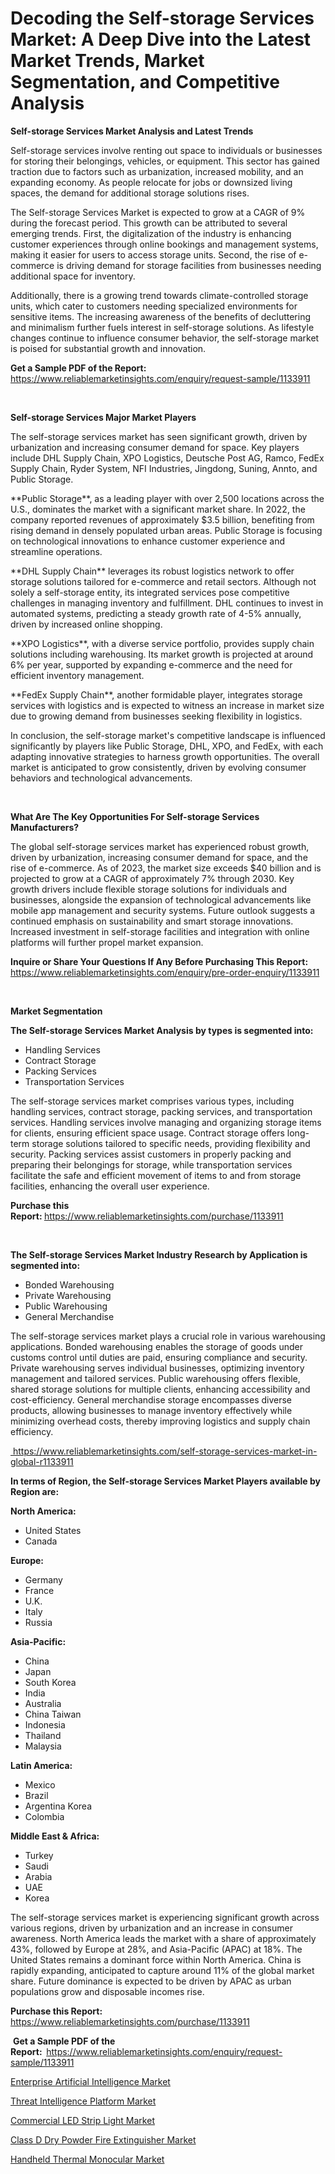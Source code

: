 <p><h1>Decoding the Self-storage Services Market: A Deep Dive into the Latest Market Trends, Market Segmentation, and Competitive Analysis</h1></p><p><strong>Self-storage Services Market Analysis and Latest Trends</strong></p>
<p><p>Self-storage services involve renting out space to individuals or businesses for storing their belongings, vehicles, or equipment. This sector has gained traction due to factors such as urbanization, increased mobility, and an expanding economy. As people relocate for jobs or downsized living spaces, the demand for additional storage solutions rises.</p><p>The Self-storage Services Market is expected to grow at a CAGR of 9% during the forecast period. This growth can be attributed to several emerging trends. First, the digitalization of the industry is enhancing customer experiences through online bookings and management systems, making it easier for users to access storage units. Second, the rise of e-commerce is driving demand for storage facilities from businesses needing additional space for inventory. </p><p>Additionally, there is a growing trend towards climate-controlled storage units, which cater to customers needing specialized environments for sensitive items. The increasing awareness of the benefits of decluttering and minimalism further fuels interest in self-storage solutions. As lifestyle changes continue to influence consumer behavior, the self-storage market is poised for substantial growth and innovation.</p></p>
<p><strong>Get a Sample PDF of the Report:&nbsp;</strong> <a href="https://www.reliablemarketinsights.com/enquiry/request-sample/1133911?utm_campaign=1264&utm_medium=2&utm_source=Github&utm_content=ia&utm_term=08102024&utm_id=self-storage-services">https://www.reliablemarketinsights.com/enquiry/request-sample/1133911</a></p>
<p>&nbsp;</p>
<p><strong>Self-storage Services Major Market Players</strong></p>
<p><p>The self-storage services market has seen significant growth, driven by urbanization and increasing consumer demand for space. Key players include DHL Supply Chain, XPO Logistics, Deutsche Post AG, Ramco, FedEx Supply Chain, Ryder System, NFI Industries, Jingdong, Suning, Annto, and Public Storage.</p><p>**Public Storage**, as a leading player with over 2,500 locations across the U.S., dominates the market with a significant market share. In 2022, the company reported revenues of approximately $3.5 billion, benefiting from rising demand in densely populated urban areas. Public Storage is focusing on technological innovations to enhance customer experience and streamline operations.</p><p>**DHL Supply Chain** leverages its robust logistics network to offer storage solutions tailored for e-commerce and retail sectors. Although not solely a self-storage entity, its integrated services pose competitive challenges in managing inventory and fulfillment. DHL continues to invest in automated systems, predicting a steady growth rate of 4-5% annually, driven by increased online shopping.</p><p>**XPO Logistics**, with a diverse service portfolio, provides supply chain solutions including warehousing. Its market growth is projected at around 6% per year, supported by expanding e-commerce and the need for efficient inventory management.</p><p>**FedEx Supply Chain**, another formidable player, integrates storage services with logistics and is expected to witness an increase in market size due to growing demand from businesses seeking flexibility in logistics.</p><p>In conclusion, the self-storage market's competitive landscape is influenced significantly by players like Public Storage, DHL, XPO, and FedEx, with each adapting innovative strategies to harness growth opportunities. The overall market is anticipated to grow consistently, driven by evolving consumer behaviors and technological advancements.</p></p>
<p>&nbsp;</p>
<p><strong>What Are The Key Opportunities For Self-storage Services Manufacturers?</strong></p>
<p><p>The global self-storage services market has experienced robust growth, driven by urbanization, increasing consumer demand for space, and the rise of e-commerce. As of 2023, the market size exceeds $40 billion and is projected to grow at a CAGR of approximately 7% through 2030. Key growth drivers include flexible storage solutions for individuals and businesses, alongside the expansion of technological advancements like mobile app management and security systems. Future outlook suggests a continued emphasis on sustainability and smart storage innovations. Increased investment in self-storage facilities and integration with online platforms will further propel market expansion.</p></p>
<p><strong>Inquire or Share Your Questions If Any Before Purchasing This Report:</strong> <a href="https://www.reliablemarketinsights.com/enquiry/pre-order-enquiry/1133911?utm_campaign=1264&utm_medium=2&utm_source=Github&utm_content=ia&utm_term=08102024&utm_id=self-storage-services">https://www.reliablemarketinsights.com/enquiry/pre-order-enquiry/1133911</a></p>
<p>&nbsp;</p>
<p><strong>Market Segmentation</strong></p>
<p><strong>The Self-storage Services Market Analysis by types is segmented into:</strong></p>
<p><ul><li>Handling Services</li><li>Contract Storage</li><li>Packing Services</li><li>Transportation Services</li></ul></p>
<p><p>The self-storage services market comprises various types, including handling services, contract storage, packing services, and transportation services. Handling services involve managing and organizing storage items for clients, ensuring efficient space usage. Contract storage offers long-term storage solutions tailored to specific needs, providing flexibility and security. Packing services assist customers in properly packing and preparing their belongings for storage, while transportation services facilitate the safe and efficient movement of items to and from storage facilities, enhancing the overall user experience.</p></p>
<p><strong>Purchase this Report:&nbsp;</strong><a href="https://www.reliablemarketinsights.com/purchase/1133911?utm_campaign=1264&utm_medium=2&utm_source=Github&utm_content=ia&utm_term=08102024&utm_id=self-storage-services">https://www.reliablemarketinsights.com/purchase/1133911</a></p>
<p>&nbsp;</p>
<p><strong>The Self-storage Services Market Industry Research by Application is segmented into:</strong></p>
<p><ul><li>Bonded Warehousing</li><li>Private Warehousing</li><li>Public Warehousing</li><li>General Merchandise</li></ul></p>
<p><p>The self-storage services market plays a crucial role in various warehousing applications. Bonded warehousing enables the storage of goods under customs control until duties are paid, ensuring compliance and security. Private warehousing serves individual businesses, optimizing inventory management and tailored services. Public warehousing offers flexible, shared storage solutions for multiple clients, enhancing accessibility and cost-efficiency. General merchandise storage encompasses diverse products, allowing businesses to manage inventory effectively while minimizing overhead costs, thereby improving logistics and supply chain efficiency.</p></p>
<p><a href="https://www.reliablemarketinsights.com/self-storage-services-market-in-global-r1133911?utm_campaign=1264&utm_medium=2&utm_source=Github&utm_content=ia&utm_term=08102024&utm_id=self-storage-services">&nbsp;https://www.reliablemarketinsights.com/self-storage-services-market-in-global-r1133911</a></p>
<p><strong>In terms of Region, the Self-storage Services Market Players available by Region are:</strong></p>
<p>
    <p> <strong> North America: </strong>
        <ul>
            <li>United States</li>
            <li>Canada</li>
        </ul>
        </p> 
    <p> <strong> Europe: </strong>
        <ul>
            <li>Germany</li>
            <li>France</li>
            <li>U.K.</li>
            <li>Italy</li>
            <li>Russia</li>
        </ul>
        </p> 
    <p> <strong> Asia-Pacific: </strong>
        <ul>
            <li>China</li>
            <li>Japan</li>
            <li>South Korea</li>
            <li>India</li>
            <li>Australia</li>
            <li>China Taiwan</li>
            <li>Indonesia</li>
            <li>Thailand</li>
            <li>Malaysia</li>
        </ul>
        </p> 
    <p> <strong> Latin America: </strong>
        <ul>
            <li>Mexico</li>
            <li>Brazil</li>
            <li>Argentina Korea</li>
            <li>Colombia</li>
        </ul>
        </p> 
    <p> <strong> Middle East & Africa: </strong>
        <ul>
            <li>Turkey</li>
            <li>Saudi</li>
            <li>Arabia</li>
            <li>UAE</li>
            <li>Korea</li>
        </ul>
    </p>
    </p>
<p><p>The self-storage services market is experiencing significant growth across various regions, driven by urbanization and an increase in consumer awareness. North America leads the market with a share of approximately 43%, followed by Europe at 28%, and Asia-Pacific (APAC) at 18%. The United States remains a dominant force within North America. China is rapidly expanding, anticipated to capture around 11% of the global market share. Future dominance is expected to be driven by APAC as urban populations grow and disposable incomes rise.</p></p>
<p><strong>Purchase this Report: </strong><a href="https://www.reliablemarketinsights.com/purchase/1133911?utm_campaign=1264&utm_medium=2&utm_source=Github&utm_content=ia&utm_term=08102024&utm_id=self-storage-services">https://www.reliablemarketinsights.com/purchase/1133911</a></p>
<p>&nbsp;<strong>Get a Sample PDF of the Report:&nbsp;&nbsp;</strong><a href="https://www.reliablemarketinsights.com/enquiry/request-sample/1133911?utm_campaign=1264&utm_medium=2&utm_source=Github&utm_content=ia&utm_term=08102024&utm_id=self-storage-services">https://www.reliablemarketinsights.com/enquiry/request-sample/1133911</a></p>
<p><strong></strong></p>
<p><p><a href="https://www.linkedin.com/pulse/influencing-factors-enterprise-artificial-intelligence-market-rjkce?utm_campaign=1264&utm_medium=2&utm_source=Github&utm_content=ia&utm_term=08102024&utm_id=self-storage-services">Enterprise Artificial Intelligence Market</a></p><p><a href="https://www.linkedin.com/pulse/threat-intelligence-platform-market-revolution-size-share-4ihoe?utm_campaign=1264&utm_medium=2&utm_source=Github&utm_content=ia&utm_term=08102024&utm_id=self-storage-services">Threat Intelligence Platform Market</a></p><p><a href="https://www.linkedin.com/pulse/key-drivers-commercial-led-strip-light-market-trends-future-67jre?utm_campaign=1264&utm_medium=2&utm_source=Github&utm_content=ia&utm_term=08102024&utm_id=self-storage-services">Commercial LED Strip Light Market</a></p><p><a href="https://www.linkedin.com/pulse/emerging-technologies-reshaping-class-d-dry-powder-fire-extinguisher-raune?utm_campaign=1264&utm_medium=2&utm_source=Github&utm_content=ia&utm_term=08102024&utm_id=self-storage-services">Class D Dry Powder Fire Extinguisher Market</a></p><p><a href="https://www.linkedin.com/pulse/handheld-thermal-monocular-market-research-report-exploring-f27ce?utm_campaign=1264&utm_medium=2&utm_source=Github&utm_content=ia&utm_term=08102024&utm_id=self-storage-services">Handheld Thermal Monocular Market</a></p></p>
